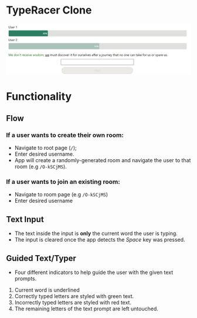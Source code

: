 # TypeRacer Clone
![Game Room Preview](./readme_assets/GameRoom_Preview.jpg)
# Functionality
## Flow
### If a user wants to create their own room:
* Navigate to root page (`/`);
* Enter desired username.
* App will create a randomly-generated room and navigate the user to that room (e.g `/O-kSCjMS`).
### If a user wants to join an existing room:
* Navigate to room page (e.g `/O-kSCjMS`)
* Enter desired username

## Text Input
* The text inside the input is **only** the current word the user is typing.
* The input is cleared once the app detects the *Space* key was pressed.

## Guided Text/Typer
* Four different indicators to help guide the user with the given text prompts.
1. Current word is underlined
2. Correctly typed letters are styled with green text.
3. Incorrectly typed letters are styled with red text.
4. The remaining letters of the text prompt are left untouched.
